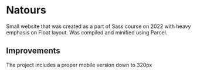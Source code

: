 # Natours

Small website that was created as a part of Sass course on 2022 with heavy emphasis on Float layout.
Was compiled and minified using Parcel.

## Improvements

The project includes a proper mobile version down to 320px

